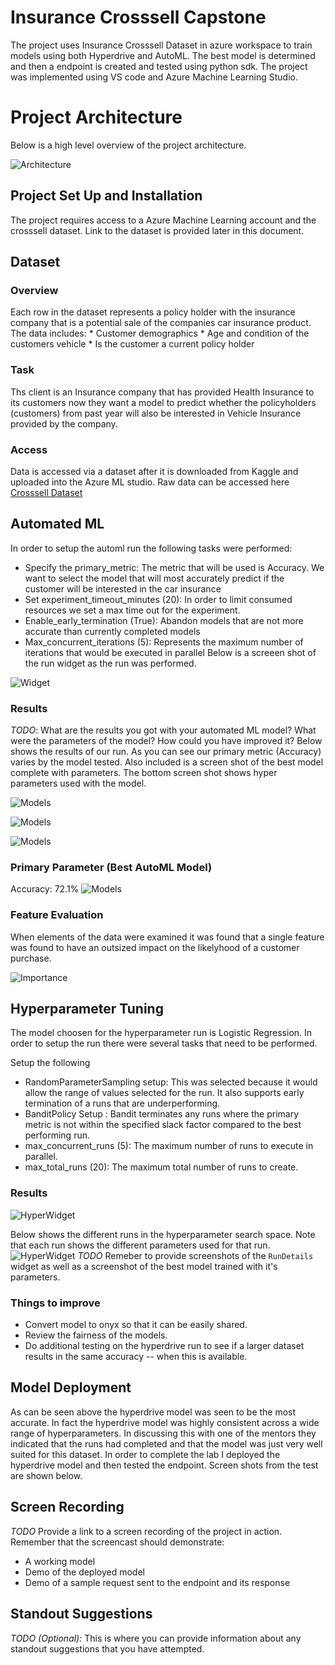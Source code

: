 
# Insurance Crosssell Capstone

The project uses Insurance Crosssell  Dataset in azure workspace to train models using both Hyperdrive and AutoML.  The best model is determined and then a endpoint is created and tested using python sdk. The project was implemented using VS code and Azure Machine Learning Studio. 

# Project Architecture 
Below is a high level overview of the project architecture.  

![Architecture](Images/Automl/TopImage.JPG)

## Project Set Up and Installation
The project requires access to a Azure Machine Learning account and the crosssell dataset.  Link to the dataset is provided later in this document.

## Dataset

### Overview
Each row in the dataset represents a policy holder with the insurance company that is a potential sale of the companies car insurance product.  
The data includes:
    * Customer demographics 
    * Age and condition of the customers vehicle 
    * Is the customer a current policy holder 

### Task
Ths client is an Insurance company that has provided Health Insurance to its customers now they want a model to predict whether the policyholders (customers) from past year will also be interested in Vehicle Insurance provided by the company.


### Access
Data is accessed via a dataset after it is downloaded from Kaggle and uploaded into the Azure ML studio. 
Raw data can be accessed here <a href = "https://www.kaggle.com/anmolkumar/health-insurance-cross-sell-prediction">Crosssell Dataset</a>

## Automated ML
In order to setup the automl run the following tasks were performed:

* Specify the primary_metric: The metric that will be used is Accuracy.  We want to select the model that will most accurately predict if the customer will be interested in the car insurance
* Set experiment_timeout_minutes (20): In order to limit consumed resources we set a max time out for the experiment. 
* Enable_early_termination (True):  Abandon models that are not more accurate than currently completed models
* Max_concurrent_iterations (5): Represents the maximum number of iterations that would be executed in parallel
 Below is a screeen shot of the run widget as the run was performed. 
 
![Widget](Images/Automl/Widget.JPG)

### Results
*TODO*: What are the results you got with your automated ML model? What were the parameters of the model? How could you have improved it?
Below shows the results of our run.  As you can see our primary metric (Accuracy) varies by the model tested. Also included is a screen shot of the best model complete
with parameters. The bottom screen shot shows hyper parameters used with the model. 

![Models](Images/Automl/DifferentModels.JPG)

![Models](Images/Automl/BestModel.JPG)

![Models](Images/Automl/HyperParameters.JPG)

### Primary Parameter (Best AutoML Model)
Accuracy: 72.1%
![Models](Images/Automl/SummaryGraph.JPG)

### Feature Evaluation

When elements of the data were examined it was found that a single feature was found to have an outsized impact on the likelyhood of a customer purchase. 

![Importance](Images/Automl/FeatureImportance.JPG)


## Hyperparameter Tuning
The model choosen for the hyperparameter run is Logistic Regression. In order to setup the run there were several tasks that need to be performed. 

Setup the following 
* RandomParameterSampling setup:  This was selected because it would allow the range of values selected for the run.  It also supports early termination of a runs that are underperforming. 
* BanditPolicy Setup :  Bandit terminates any runs where the primary metric is not within the specified slack factor compared to the best performing run.
* max_concurrent_runs (5): The maximum number of runs to execute in parallel.
* max_total_runs (20): The maximum total number of runs to create. 


### Results
![HyperWidget](Images/HyperParameter/Widget.JPG)

Below shows the different runs in the hyperparameter search space.  Note that each run shows the different parameters used for that run. 
![HyperWidget](Images/HyperParameter/Runs.JPG)
*TODO* Remeber to provide screenshots of the `RunDetails` widget as well as a screenshot of the best model trained with it's parameters.

### Things to improve
* Convert model to onyx so that it can be easily shared. 
* Review the fairness of the models. 
* Do additional testing on the hyperdrive run to see if a larger dataset results in the same accuracy -- when this is available. 

## Model Deployment
As can be seen above the hyperdrive model was seen to be the most accurate. In fact the hyperdrive model was highly consistent across a wide range of hyperparameters. In discussing this with one of the mentors they indicated that the runs had completed and that the model was just very well suited for this dataset. In order to complete the lab I deployed the hyperdrive model and then tested the endpoint.  Screen shots from the test are shown below. 






## Screen Recording
*TODO* Provide a link to a screen recording of the project in action. Remember that the screencast should demonstrate:
- A working model
- Demo of the deployed  model
- Demo of a sample request sent to the endpoint and its response

## Standout Suggestions
*TODO (Optional):* This is where you can provide information about any standout suggestions that you have attempted.
